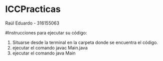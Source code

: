 # ICCPracticas

Raúl Eduardo - 316155063

#Instrucciones para ejecutar su código:

1. Situarse desde la terminal en la carpeta donde se encuentra el código.
2. ejecutar el comando javac Main.java
3. ejecutar el comando java Main
